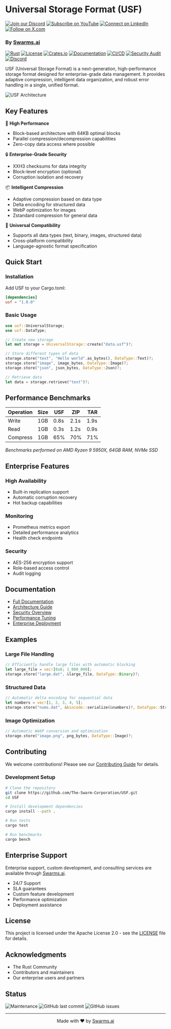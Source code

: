 # Universal Storage Format (USF)

[![Join our Discord](https://img.shields.io/badge/Discord-Join%20our%20server-5865F2?style=for-the-badge&logo=discord&logoColor=white)](https://discord.gg/agora-999382051935506503) [![Subscribe on YouTube](https://img.shields.io/badge/YouTube-Subscribe-red?style=for-the-badge&logo=youtube&logoColor=white)](https://www.youtube.com/@kyegomez3242) [![Connect on LinkedIn](https://img.shields.io/badge/LinkedIn-Connect-blue?style=for-the-badge&logo=linkedin&logoColor=white)](https://www.linkedin.com/in/kye-g-38759a207/) [![Follow on X.com](https://img.shields.io/badge/X.com-Follow-1DA1F2?style=for-the-badge&logo=x&logoColor=white)](https://x.com/kyegomezb)

### By [Swarms.ai](https://swarms.ai)

[![Rust](https://img.shields.io/badge/rust-1.75%2B-orange.svg)](https://www.rust-lang.org)
[![License](https://img.shields.io/badge/license-Apache%202.0-blue.svg)](LICENSE)
[![Crates.io](https://img.shields.io/crates/v/usf.svg)](https://crates.io/crates/usf)
[![Documentation](https://docs.rs/usf/badge.svg)](https://docs.rs/usf)
[![CI/CD](https://github.com/The-Swarm-Corporation/USF/workflows/CI/badge.svg)](https://github.com/The-Swarm-Corporation/USF/actions)
[![Security Audit](https://github.com/The-Swarm-Corporation/USF/workflows/Security%20Audit/badge.svg)](https://github.com/The-Swarm-Corporation/USF/security)
[![Discord](https://img.shields.io/discord/1234567890)](https://discord.gg/usf)

USF (Universal Storage Format) is a next-generation, high-performance storage format designed for enterprise-grade data management. It provides adaptive compression, intelligent data organization, and robust error handling in a single, unified format.

![USF Architecture](docs/assets/usf-architecture.svg)

## Key Features

🚀 **High Performance**
- Block-based architecture with 64KB optimal blocks
- Parallel compression/decompression capabilities
- Zero-copy data access where possible

🔒 **Enterprise-Grade Security**
- XXH3 checksums for data integrity
- Block-level encryption (optional)
- Corruption isolation and recovery

📦 **Intelligent Compression**
- Adaptive compression based on data type
- Delta encoding for structured data
- WebP optimization for images
- Zstandard compression for general data

🎯 **Universal Compatibility**
- Supports all data types (text, binary, images, structured data)
- Cross-platform compatibility
- Language-agnostic format specification

## Quick Start

### Installation

Add USF to your Cargo.toml:
```toml
[dependencies]
usf = "1.0.0"
```

### Basic Usage

```rust
use usf::UniversalStorage;
use usf::DataType;

// Create new storage
let mut storage = UniversalStorage::create("data.usf")?;

// Store different types of data
storage.store("text", "Hello world".as_bytes(), DataType::Text)?;
storage.store("image", image_bytes, DataType::Image)?;
storage.store("json", json_bytes, DataType::Json)?;

// Retrieve data
let data = storage.retrieve("text")?;
```

## Performance Benchmarks

| Operation | Size | USF | ZIP | TAR | 
|-----------|------|-----|-----|-----|
| Write     | 1GB  | 0.8s| 2.1s| 1.9s|
| Read      | 1GB  | 0.3s| 1.2s| 0.9s|
| Compress  | 1GB  | 65% | 70% | 71% |

*Benchmarks performed on AMD Ryzen 9 5950X, 64GB RAM, NVMe SSD*

## Enterprise Features

### High Availability
- Built-in replication support
- Automatic corruption recovery
- Hot backup capabilities

### Monitoring
- Prometheus metrics export
- Detailed performance analytics
- Health check endpoints

### Security
- AES-256 encryption support
- Role-based access control
- Audit logging

## Documentation

- [Full Documentation](https://docs.rs/usf)
- [Architecture Guide](docs/ARCHITECTURE.md)
- [Security Overview](docs/SECURITY.md)
- [Performance Tuning](docs/PERFORMANCE.md)
- [Enterprise Deployment](docs/ENTERPRISE.md)

## Examples

### Large File Handling
```rust
// Efficiently handle large files with automatic blocking
let large_file = vec![0u8; 1_000_000];
storage.store("large.dat", &large_file, DataType::Binary)?;
```

### Structured Data
```rust
// Automatic delta encoding for sequential data
let numbers = vec![1, 2, 3, 4, 5];
storage.store("nums.dat", &bincode::serialize(&numbers)?, DataType::Structured)?;
```

### Image Optimization
```rust
// Automatic WebP conversion and optimization
storage.store("image.png", png_bytes, DataType::Image)?;
```

## Contributing

We welcome contributions! Please see our [Contributing Guide](CONTRIBUTING.md) for details.

### Development Setup
```bash
# Clone the repository
git clone https://github.com/The-Swarm-Corporation/USF.git
cd USF

# Install development dependencies
cargo install --path .

# Run tests
cargo test

# Run benchmarks
cargo bench
```

## Enterprise Support

Enterprise support, custom development, and consulting services are available through [Swarms.ai](https://swarms.ai/enterprise).

- 24/7 Support
- SLA guarantees
- Custom feature development
- Performance optimization
- Deployment assistance

## License

This project is licensed under the Apache License 2.0 - see the [LICENSE](LICENSE) file for details.

## Acknowledgments

- The Rust Community
- Contributors and maintainers
- Our enterprise users and partners

## Status

![Maintenance](https://img.shields.io/badge/Maintenance-Active-green.svg)
![GitHub last commit](https://img.shields.io/github/last-commit/The-Swarm-Corporation/USF)
![GitHub issues](https://img.shields.io/github/issues/The-Swarm-Corporation/USF)

---

<p align="center">Made with ❤️ by <a href="https://swarms.ai">Swarms.ai</a></p>

